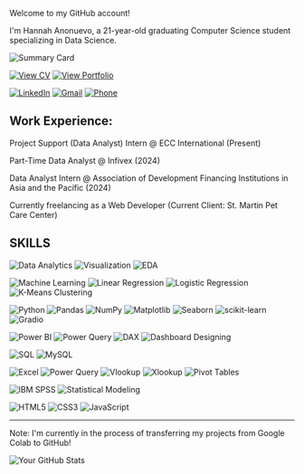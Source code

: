 Welcome to my GitHub account!

I'm Hannah Anonuevo, a 21-year-old graduating Computer Science student specializing in Data Science.

![Summary Card](https://github-profile-summary-cards.vercel.app/api/cards/profile-details?username=hannah-anonuevo&theme=radical)

[![View CV](https://img.shields.io/badge/View_CV-FF5733?style=for-the-badge&logo=adobe&logoColor=white)](https://docs.google.com/document/d/1HFIbKByHi6DDxiud-7YXpWaOI5CaLCFL/edit?usp=sharing&ouid=113567588371366582440&rtpof=true&sd=true)
[![View Portfolio](https://img.shields.io/badge/View_Portfolio-FF5733?style=for-the-badge&logo=adobe&logoColor=white)](https://docs.google.com/document/d/1GxqSSB563V-Mr_kQ_opXocfQ6K0yjoNDeCp6QjmfVqo/edit?usp=sharing)

[![LinkedIn](https://img.shields.io/badge/LinkedIn-%230077B5.svg?style=for-the-badge&logo=linkedin&logoColor=white)](https://www.linkedin.com/in/hannah-a%C3%B1onuevo-b3ab241b7/)
[![Gmail](https://img.shields.io/badge/Gmail-D14836?style=for-the-badge&logo=gmail&logoColor=white)](mailto:hannah.m.anonuevo@gmail.com)
[![Phone](https://img.shields.io/badge/Phone-25D366?style=for-the-badge&logo=whatsapp&logoColor=white)](tel:+639955142143)

Work Experience:
----------------------------------------------------------------------------------------------------------------------------------------------------------------
Project Support (Data Analyst) Intern @ ECC International (Present)

Part-Time Data Analyst @ Infivex (2024)

Data Analyst Intern @ Association of Development Financing Institutions in Asia and the Pacific (2024)

Currently freelancing as a Web Developer (Current Client: St. Martin Pet Care Center)


SKILLS
------------------------------------------------------------------------------------------------------------------------------------------------------------------------------------------------------------------------------

![Data Analytics](https://img.shields.io/badge/Data%20Analytics-%231572B6.svg?style=for-the-badge&logo=google-analytics&logoColor=white)
![Visualization](https://img.shields.io/badge/Data%20Visualization-%23E34F26.svg?style=for-the-badge&logo=tableau&logoColor=white)
![EDA](https://img.shields.io/badge/EDA-%2345b8ac?style=for-the-badge&logo=python&logoColor=white)


![Machine Learning](https://img.shields.io/badge/Machine%20Learning-%23FF6F00.svg?style=for-the-badge&logo=tensorflow&logoColor=white)
![Linear Regression](https://img.shields.io/badge/Linear%20Regression-%23EE4C2C.svg?style=for-the-badge&logo=scikit-learn&logoColor=white)
![Logistic Regression](https://img.shields.io/badge/Logistic%20Regression-%23FF4500.svg?style=for-the-badge&logo=scikit-learn&logoColor=white)
![K-Means Clustering](https://img.shields.io/badge/K--Means%20Clustering-%23E6E6FA.svg?style=for-the-badge&logo=scikit-learn&logoColor=black)


![Python](https://img.shields.io/badge/Python-%233776AB.svg?style=for-the-badge&logo=python&logoColor=white)
![Pandas](https://img.shields.io/badge/Pandas-%23150458.svg?style=for-the-badge&logo=pandas&logoColor=white)
![NumPy](https://img.shields.io/badge/NumPy-%23013243.svg?style=for-the-badge&logo=numpy&logoColor=white)
![Matplotlib](https://img.shields.io/badge/Matplotlib-%233E4A89.svg?style=for-the-badge&logo=plotly&logoColor=white)
![Seaborn](https://img.shields.io/badge/Seaborn-%2300A98F.svg?style=for-the-badge&logo=python&logoColor=white)
![scikit-learn](https://img.shields.io/badge/scikit--learn-%23F7931E.svg?style=for-the-badge&logo=scikit-learn&logoColor=white)
![Gradio](https://img.shields.io/badge/Gradio-%23FFAE00.svg?style=for-the-badge&logo=gradio&logoColor=black)

![Power BI](https://img.shields.io/badge/Power%20BI-F2C811?style=for-the-badge&logo=powerbi&logoColor=black)
![Power Query](https://img.shields.io/badge/Power%20Query-%230078D4.svg?style=for-the-badge&logo=powerbi&logoColor=white)
![DAX](https://img.shields.io/badge/DAX-%23F47A20.svg?style=for-the-badge&logo=powerbi&logoColor=white)
![Dashboard Designing](https://img.shields.io/badge/Dashboard%20Designing-%23FABC09.svg?style=for-the-badge&logo=tableau&logoColor=white)

![SQL](https://img.shields.io/badge/SQL-%2300f.svg?style=for-the-badge&logo=database&logoColor=white)
![MySQL](https://img.shields.io/badge/MySQL-%234479A1.svg?style=for-the-badge&logo=mysql&logoColor=white)


![Excel](https://img.shields.io/badge/Microsoft%20Excel-217346?style=for-the-badge&logo=microsoft-excel&logoColor=white)
![Power Query](https://img.shields.io/badge/Power%20Query-%230078D4.svg?style=for-the-badge&logo=microsoft-excel&logoColor=white)
![Vlookup](https://img.shields.io/badge/Vlookup-%23FF4500.svg?style=for-the-badge&logo=microsoft-excel&logoColor=white)
![Xlookup](https://img.shields.io/badge/Xlookup-%23FF4500.svg?style=for-the-badge&logo=microsoft-excel&logoColor=white)
![Pivot Tables](https://img.shields.io/badge/Pivot%20Tables-%231572B6.svg?style=for-the-badge&logo=microsoft-excel&logoColor=white)

![IBM SPSS](https://img.shields.io/badge/IBM%20SPSS-%23001F3F.svg?style=for-the-badge&logo=ibm&logoColor=white)
![Statistical Modeling](https://img.shields.io/badge/Statistical%20Modeling-%23FF6F00.svg?style=for-the-badge&logo=python&logoColor=white)


![HTML5](https://img.shields.io/badge/HTML5-E34F26?style=for-the-badge&logo=html5&logoColor=white)
![CSS3](https://img.shields.io/badge/CSS3-1572B6?style=for-the-badge&logo=css3&logoColor=white)
![JavaScript](https://img.shields.io/badge/JavaScript-F7DF1E?style=for-the-badge&logo=javascript&logoColor=black)

------------------------------------------------------------------------------------------------------------------------------------------------------------------------------------------------------------------------------

Note: I'm currently in the process of transferring my projects from Google Colab to GitHub!

![Your GitHub Stats](https://github-readme-stats.vercel.app/api?username=hannah-anonuevo&show_icons=true&theme=radical) 


